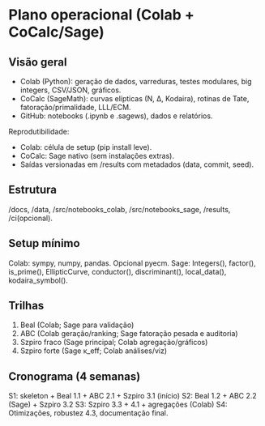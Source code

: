 # Plano operacional (Colab + CoCalc/Sage)

## Visão geral
- Colab (Python): geração de dados, varreduras, testes modulares, big integers, CSV/JSON, gráficos.
- CoCalc (SageMath): curvas elípticas (N, Δ, Kodaira), rotinas de Tate, fatoração/primalidade, LLL/ECM.
- GitHub: notebooks (.ipynb e .sagews), dados e relatórios.

Reprodutibilidade:
- Colab: célula de setup (pip install leve). 
- CoCalc: Sage nativo (sem instalações extras).
- Saídas versionadas em /results com metadados (data, commit, seed).

## Estrutura
/docs, /data, /src/notebooks_colab, /src/notebooks_sage, /results, /ci(opcional).

## Setup mínimo
Colab: sympy, numpy, pandas. Opcional pyecm. 
Sage: Integers(), factor(), is_prime(), EllipticCurve, conductor(), discriminant(), local_data(), kodaira_symbol().

## Trilhas
1) Beal (Colab; Sage para validação)
2) ABC (Colab geração/ranking; Sage fatoração pesada e auditoria)
3) Szpiro fraco (Sage principal; Colab agregação/gráficos)
4) Szpiro forte (Sage κ_eff; Colab análises/viz)

## Cronograma (4 semanas)
S1: skeleton + Beal 1.1 + ABC 2.1 + Szpiro 3.1 (início)
S2: Beal 1.2 + ABC 2.2 (Sage) + Szpiro 3.2
S3: Szpiro 3.3 + 4.1 + agregações (Colab)
S4: Otimizações, robustez 4.3, documentação final.

